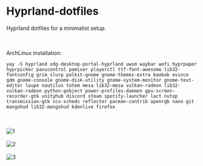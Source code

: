 # Hyprland-dotfiles

Hyprland dotfiles for a minimalist setup.

<br><br>
ArchLinux installation:
```
yay -S hyprland xdg-desktop-portal-hyprland uwsm waybar wofi hyprpaper hyprpicker pavucontrol pamixer playerctl ttf-font-awesome lib32-fontconfig grim slurp polkit-gnome gnome-themes-extra baobab evince gdm gnome-console gnome-disk-utility gnome-system-monitor gnome-text-editor loupe nautilus totem mesa lib32-mesa vulkan-radeon lib32-vulkan-radeon python-gobject power-profiles-daemon gpu-screen-recorder-gtk unityhub discord steam spotify-launcher lact nvtop transmission-gtk scx-scheds reflector pacman-contrib openrgb nano git mangohud lib32-mangohud kdenlive firefox
```
<br><br>
![1](https://github.com/user-attachments/assets/1f976d55-6ff2-4b98-9667-74c28f448678)
<br><br>
![2](https://github.com/user-attachments/assets/56f7349d-e086-423c-863c-629de98dbf4a)
<br><br>
![3](https://github.com/user-attachments/assets/04efb3ef-15a3-4ae8-bd95-955baf0ee9a7)
